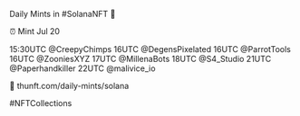 Daily Mints in #SolanaNFT 🚀

⏰ Mint Jul 20

15:30UTC @CreepyChimps
16UTC @DegensPixelated
16UTC @ParrotTools
16UTC @ZooniesXYZ
17UTC @MillenaBots
18UTC @S4_Studio
21UTC @Paperhandkiller
22UTC @malivice_io

🔗 thunft.com/daily-mints/solana

#NFTCollections